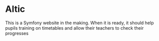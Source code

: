 # Altic
This is a Symfony website in the making. When it is ready, it should help pupils training on timetables and allow their teachers to check their progresses
